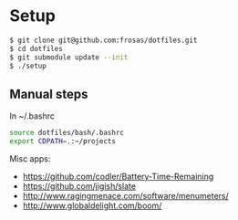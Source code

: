 # Setup

```bash
$ git clone git@github.com:frosas/dotfiles.git
$ cd dotfiles
$ git submodule update --init
$ ./setup
```

## Manual steps

In ~/.bashrc

```bash
source dotfiles/bash/.bashrc
export CDPATH=.:~/projects
```
 
Misc apps:

- https://github.com/codler/Battery-Time-Remaining
- https://github.com/jigish/slate
- http://www.ragingmenace.com/software/menumeters/
- http://www.globaldelight.com/boom/
